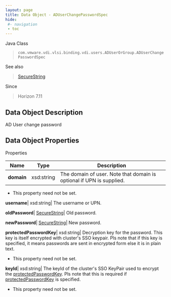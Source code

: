 ```yaml
---
layout: page
title: Data Object - ADUserChangePasswordSpec
hide:
 #- navigation
 - toc
---
```






Java Class  
> `com.vmware.vdi.vlsi.binding.vdi.users.ADUserOrGroup.ADUserChangePasswordSpec`

See also  
> [SecureString](vdi.util.SecureString.md)

Since  
> Horizon 7.11


## Data Object Description 

AD User change password 

## Data Object Properties

Properties

Name |  Type |  Description   
---|---|---  
**domain**|  xsd:string|  The domain of user. Note that domain is optional if UPN is supplied.   


* This property need not be set.

  
**username**|  xsd:string|  The username or UPN.   
  
**oldPassword**| [SecureString](vdi.util.SecureString.md)|  Old password.   
  
**newPassword**| [SecureString](vdi.util.SecureString.md)|  New password.   
  
**protectedPasswordKey**|  xsd:string|  Decryption key for the password. This key is itself encrypted with cluster's SSO keypair. Pls note that if this key is specified, it means passwords are sent in encrypted form else it is in plain text.   


* This property need not be set.

  
**keyId**|  xsd:string|  The keyId of the cluster's SSO KeyPair used to encrypt the [protectedPasswordKey](vdi.users.ADUserOrGroup.ADUserChangePasswordSpec.md#protectedPasswordKey). Pls note that this is required if [protectedPasswordKey](vdi.users.ADUserOrGroup.ADUserChangePasswordSpec.md#protectedPasswordKey) is specified.   


* This property need not be set.

  
  
  
  
  
  
